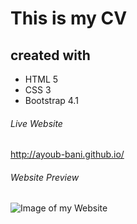 # This is my CV 
## created with 
- HTML 5
- CSS 3
- Bootstrap 4.1

###### Live Website 
http://ayoub-bani.github.io/

###### Website Preview
![Image of my Website](http://i66.tinypic.com/1z38j2o.png)





